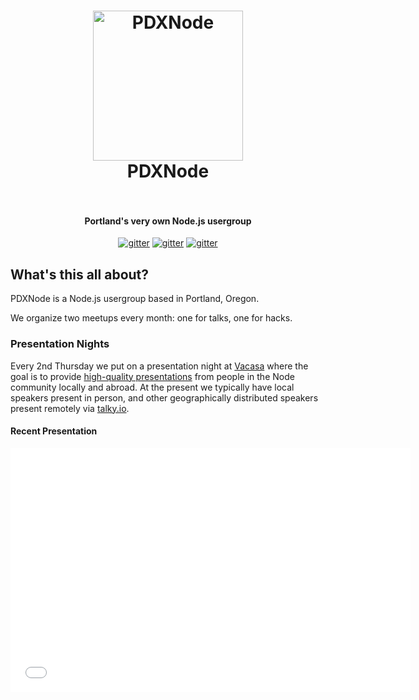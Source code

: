 <div class="hero">
  <div class="hero-body">
    <h1 align="center">
      <img alt="PDXNode" src="https://rawgit.com/PDXNode/pdxnode/master/assets/logo.svg" width="240">
      <br>
      <span class="text">PDXNode</span>
      <br>
      <br>
    </h1>
    <h4 align="center">Portland's very own Node.js usergroup</h4>
    <p align="center">
      <a href="https://www.meetup.com/pdxnode"><img src="https://img.shields.io/badge/meetup-view%20events%20%E2%86%92-red.svg" alt="gitter"></a>
      <a href="https://twitter.com/pdxnode"><img src="https://img.shields.io/badge/twitter-follow%20us%20%E2%86%92-blue.svg" alt="gitter"></a>
      <a href="https://gitter.im/pdxnode/Lobby"><img src="https://img.shields.io/badge/gitter-join%20chat%20%E2%86%92-brightgreen.svg" alt="gitter"></a>
    </p>
  </div>
</div>

<div class="content">

## What's this all about?

PDXNode is a Node.js usergroup based in Portland, Oregon.

We organize two meetups every month: one for talks, one for hacks.

### Presentation Nights

Every 2nd Thursday we put on a presentation night at [Vacasa](https://www.vacasa.com/contact-us/) where the goal is to provide [high-quality presentations](https://www.youtube.com/channel/UCI8MIw5A7ALtIvNHsrYJbjg) from people in the Node community locally and abroad. At the present we typically have local speakers present in person, and other geographically distributed speakers present remotely via [talky.io](https://talky.io/).

#### Recent Presentation

<div class="embed-responsive embed-responsive-16by9"><iframe class="embed-responsive-item" id="youtubeplayer" type="text/html" width="640" height="390"
  src="//www.youtube.com/embed/QtChaxbsw7U"
  frameborder="0"/>
</div>

### Hack Nights

Every last Thursday we put on a hack night at [Ctrl-H Hackerspace](http://pdxhackerspace.org/) where the goal is to provide a fun and easy-going environment for individuals & groups to hack on their own projects and ask questions along the way, as well as support begginers and people who are new to Node with help in answering questions and pair-coding.

## How To Talk

**We use github to submit talks: lightning, long-form, and otherwise.**

### Submit a talk

- [lightning talk](https://github.com/PDXNode/pdxnode/blob/master/talks/lightning.md)
- [long-form talk](https://github.com/PDXNode/pdxnode/blob/master/talks/longform.md)

### [Request a talk](https://github.com/PDXNode/pdxnode/blob/master/talks/request-a-talk.md)

## Chat with us

Come talk to us on [Gitter](https://gitter.im/pdxnode/Lobby), or in [#pdxnode](http://webchat.freenode.net/?channels=pdxnode&uio=d4) on [Freenode IRC](https://en.wikipedia.org/wiki/Freenode).

## Code of Conduct

This usergroup is intended to be a safe, welcoming space for collaboration. All participants are expected to adhere to our [code of conduct](https://github.com/PDXNode/pdxnode/blob/master/code-of-conduct.md). Thank you for being kind to each other!

</div>
